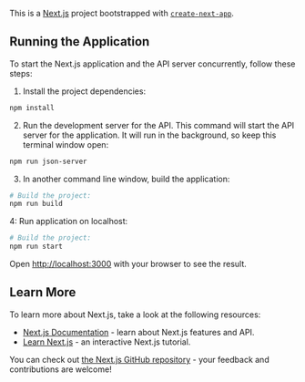 This is a [Next.js](https://nextjs.org/) project bootstrapped with [`create-next-app`](https://github.com/vercel/next.js/tree/canary/packages/create-next-app).

## Running the Application

To start the Next.js application and the API server concurrently, follow these steps:

1. Install the project dependencies:
```bash
npm install
```

2. Run the development server for the API. This command will start the API server for the application. It will run in the background, so keep this terminal window open:

```bash
npm run json-server
```

3. In another command line window, build the application:

```bash
# Build the project:
npm run build
```

4: Run application on localhost:
```bash
# Build the project:
npm run start
```

Open [http://localhost:3000](http://localhost:3000) with your browser to see the result.

## Learn More

To learn more about Next.js, take a look at the following resources:

- [Next.js Documentation](https://nextjs.org/docs) - learn about Next.js features and API.
- [Learn Next.js](https://nextjs.org/learn) - an interactive Next.js tutorial.

You can check out [the Next.js GitHub repository](https://github.com/vercel/next.js/) - your feedback and contributions are welcome!
